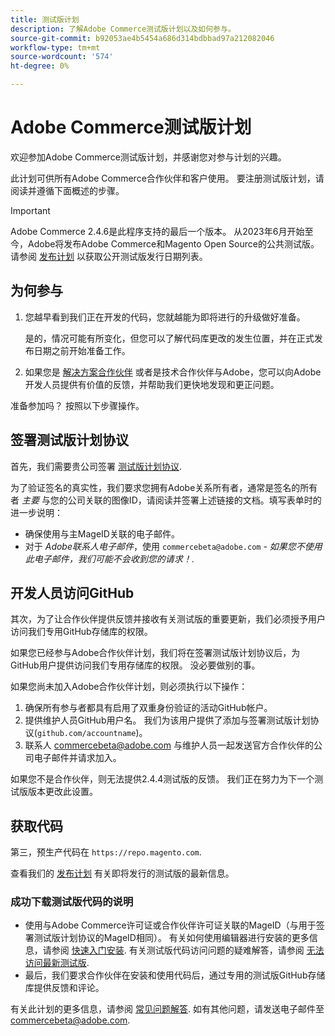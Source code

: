 ```yaml
---
title: 测试版计划
description: 了解Adobe Commerce测试版计划以及如何参与。
source-git-commit: b92053ae4b5454a686d314bdbbad97a212082046
workflow-type: tm+mt
source-wordcount: '574'
ht-degree: 0%

---
```



# Adobe Commerce测试版计划

欢迎参加Adobe Commerce测试版计划，并感谢您对参与计划的兴趣。

此计划可供所有Adobe Commerce合作伙伴和客户使用。 要注册测试版计划，请阅读并遵循下面概述的步骤。

>[!IMPORTANT]
>
>Adobe Commerce 2.4.6是此程序支持的最后一个版本。 从2023年6月开始至今，Adobe将发布Adobe Commerce和Magento Open Source的公共测试版。 请参阅 [发布计划](schedule.md) 以获取公开测试版发行日期列表。

## 为何参与

1. 您越早看到我们正在开发的代码，您就越能为即将进行的升级做好准备。

   是的，情况可能有所变化，但您可以了解代码库更改的发生位置，并在正式发布日期之前开始准备工作。

1. 如果您是 [解决方案合作伙伴](https://developer.adobe.com/commerce/contributor/community/contribution-programs/) 或者是技术合作伙伴与Adobe，您可以向Adobe开发人员提供有价值的反馈，并帮助我们更快地发现和更正问题。

准备参加吗？ 按照以下步骤操作。

## 签署测试版计划协议

首先，我们需要贵公司签署 [测试版计划协议](https://experiencecloudpanel.adobe.com/c/a/6hxAOc9DD1vCx2tg1jBKGB).

为了验证签名的真实性，我们要求您拥有Adobe关系所有者，通常是签名的所有者 _主要_ 与您的公司关联的图像ID，请阅读并签署上述链接的文档。&#x200B;
填写表单时的进一步说明：

- 确保使用与主MageID关联的电子邮件。
- 对于 _Adobe联系人电子邮件_，使用 `commercebeta@adobe.com` - _如果您不使用此电子邮件，我们可能不会收到您的请求！_.

## 开发人员访问GitHub

其次，为了让合作伙伴提供反馈并接收有关测试版的重要更新，我们必须授予用户访问我们专用GitHub存储库的权限。

如果您已经参与Adobe合作伙伴计划，我们将在签署测试版计划协议后，为GitHub用户提供访问我们专用存储库的权限。 没必要做别的事。

如果您尚未加入Adobe合作伙伴计划，则必须执行以下操作：

1. 确保所有参与者都具有启用了双重身份验证的活动GitHub帐户。
1. 提供维护人员GitHub用户名。 我们为该用户提供了添加与签署测试版计划协议(`github.com/accountname`)。
1. 联系人 <commercebeta@adobe.com> 与维护人员一起发送官方合作伙伴的公司电子邮件并请求加入。

如果您不是合作伙伴，则无法提供2.4.4测试版的反馈。 我们正在努力为下一个测试版版本更改此设置。

## 获取代码

第三，预生产代码在 `https://repo.magento.com`.

查看我们的 [发布计划](schedule.md) 有关即将发行的测试版的最新信息。

### 成功下载测试版代码的说明

- 使用与Adobe Commerce许可证或合作伙伴许可证关联的MageID（与用于签署测试版计划协议的MageID相同）。
有关如何使用编辑器进行安装的更多信息，请参阅 [快速入门安装](../installation/composer.md).
有关测试版代码访问问题的疑难解答，请参阅 [无法访问最新测试版](https://support.magento.com/hc/en-us/articles/360048169471).
- 最后，我们要求合作伙伴在安装和使用代码后，通过专用的测试版GitHub存储库提供反馈和评论。

有关此计划的更多信息，请参阅 [常见问题解答](https://fieldreadiness-adobe.highspot.com/items/5e5e6b8fc714332f32a7cd96?lfrm=rhp.0). 如有其他问题，请发送电子邮件至 <commercebeta@adobe.com>.
